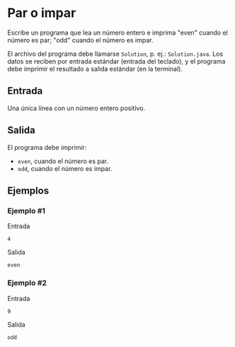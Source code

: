 # Par o impar

Escribe un programa que lea un número entero e imprima "even" cuando el número es par; "odd" cuando el número es impar.

El archivo del programa debe llamarse `Solution`, p. ej.: `Solution.java`. Los datos se reciben por entrada estándar (entrada del teclado), y el programa debe imprimir el resultado a salida estándar (en la terminal).

## Entrada

Una única línea con un número entero positivo.

## Salida

El programa debe imprimir:

- `even`, cuando el número es par.
- `odd`, cuando el número es impar.

## Ejemplos

### Ejemplo #1

Entrada

```text
4
```

Salida

```text
even
```

### Ejemplo #2

Entrada

```text
9
```

Salida

```text
odd
```
